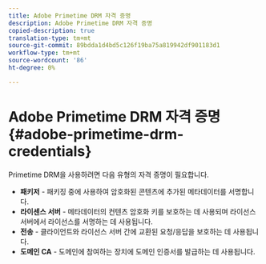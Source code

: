 ```yaml
---
title: Adobe Primetime DRM 자격 증명
description: Adobe Primetime DRM 자격 증명
copied-description: true
translation-type: tm+mt
source-git-commit: 89bdda1d4bd5c126f19ba75a819942df901183d1
workflow-type: tm+mt
source-wordcount: '86'
ht-degree: 0%

---
```



# Adobe Primetime DRM 자격 증명{#adobe-primetime-drm-credentials}

Primetime DRM을 사용하려면 다음 유형의 자격 증명이 필요합니다.

* **패키저**  - 패키징 중에 사용하여 암호화된 콘텐츠에 추가된 메타데이터를 서명합니다.
* **라이센스 서버**  - 메타데이터의 컨텐츠 암호화 키를 보호하는 데 사용되며 라이선스 서버에서 라이선스를 서명하는 데 사용됩니다.
* **전송**  - 클라이언트와 라이선스 서버 간에 교환된 요청/응답을 보호하는 데 사용됩니다.
* **도메인 CA**  - 도메인에 참여하는 장치에 도메인 인증서를 발급하는 데 사용됩니다.

